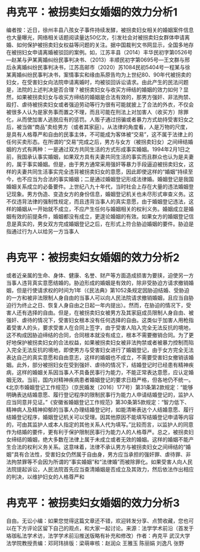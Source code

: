 # 冉克平：被拐卖妇女婚姻的效力分析1

编者按：近日，徐州丰县八孩女子事件持续发酵，被拐卖妇女相关的婚姻案件信息也大量曝光，网络相关话题阅读量达50亿次，引发社会对被拐卖妇女群体申请离婚、如何保护被拐卖妇女权益等问题的关注。据中国裁判文书网显示，全国多地存在被拐妇女申请离婚被驳回的案例。如，江苏丰县（2014）丰华民初字第0526号—赵某与尹某离婚纠纷民事判决书、（2013）丰顺民初字第0695号—王文群与邢后永离婚纠纷民事判决书，江苏高邮市（2020）苏1084民初5404号一程某与徐某离婚纠纷民事判决书，案情事实和缘由系原告均为上世纪80、90年代被拐卖的妇女，在受害妇女向法院申请离婚时，均被驳回诉讼请求。由此产生的民法问题是，法院的上述判决是否合理？被拐卖妇女与收买方缔结的婚姻的效力如何？显然，如果被拐卖妇女与收买方缔结的婚姻是合法有效的，那男方强奸、非法拘禁、殴打、虐待被拐卖妇女或者强迫劳动等行为很有可能就披上了合法的外衣，不仅会被很多人认为是家务事而置之不理，而且可能在刑法上对加害人（收买方）除罪化，从而使加害人逃脱应有的惩罚。人贩子通过拐骗或者暴力方式劫持受害妇女之后，被当做“商品”卖给男方（或者其家庭）。从法律的角度看，人是万物的尺度，是具有人格尊严和自由的民事主体，不可能成为客体被“交易”，这不属于法律上的任何买卖形态。在所谓的“交易”完成之后，男方与女方（被拐卖妇女）之间缔结婚姻的方式有两种：一是通过双方共同生活的方式形成事实婚姻。1994年2月1日之前，我国承认事实婚姻，如果双方具有夫妻共同生活的事实而且群众也认为是夫妻的，属于事实婚姻。但是，由于男方通常采用强奸等暴力手段逼迫被拐卖妇女，这样的夫妻共同生活事实完全违背被拐卖妇女的意愿，因此即使这样的“婚姻”持续至今，也不应当为合法的事实婚姻；二是通过婚姻登记形成法律婚。婚姻登记是我国婚姻关系成立的必备要件。上世纪八九十年代，当时社会上存在大量的违法婚姻登记现象。男方伪造、变造女方的身份信息，婚姻登记机关也未尽形式审查义务。这不仅违背法律的强制性规定，而且违背当事人的真实意愿，由于婚姻登记违法，这样的婚姻从一开始就不成立，不应产生任何与婚姻相关的权利义务。婚姻成立是婚姻有效的前提条件，婚姻都没有成立，更遑论婚姻的有效。如果女方的婚姻登记信息是真实的，男女双方完成婚姻登记之后，在形式上符合胁迫婚姻的要件。胁迫是指通过行为人以给另一方当事人

# 冉克平：被拐卖妇女婚姻的效力分析2

或者近亲属的生命、身体、健康、名誉、财产等方面造成损害为要挟，迫使另一方当事人违背真实意愿结婚的。胁迫形成的婚姻是有效的，除非受胁迫方请求撤销婚姻，但是行使请求权的时间为1年（《民法典》第1052条规定因胁迫结婚、受胁迫的一方和被非法限制人身自由的当事人可以向人民法院请求撤销婚姻，且应当自胁迫行为终止之日、恢复人身自由之日起一年内提出）。然而，在胁迫的情况下，受害人还有选择的自由。但是，在被拐卖妇女被男方及其家庭成员限制人身自由、被强奸、虐待的情况下，受害妇女根本没有任何选择的自由。这类似于加害人用枪指着受害人的头，要求受害人在合同上签字，由于受害人陷入完全无法反抗的境地，这不构成因胁迫缔结的合同，合同根本就没有成立，根本不需要撤销合同。为了更好地保护被拐卖妇女的合法权益，如果被拐卖妇女被非法拘禁或者被暴力控制而陷入完全无法反抗的境地，即使男方与受害妇女进行了婚姻登记，由于女方完全无法表达自己的真实意愿和自由意志，这样的婚姻也不成立，不需要受害妇女撤销该婚姻。此外，部分被拐妇女在受到强奸、虐待的情况下，结婚登记时已经患有精神疾病，这样的婚姻关系因当事人不具备民事行为能力，不能正常表达意愿，应认定婚姻无效。当前，国内对精神疾病患者婚姻登记的要求日趋严格，但各地仍不统一。《北京市婚姻登记工作规范》（京民婚发〔2016〕177号）第31条第2款规定：“能够明确表达结婚意愿、履行登记程序的限制民事行为能力人申请结婚登记的，监护人应当同意并见证。”《安徽省婚姻登记工作规范》第30条第5款规定：“智力低下、精神病人及精神抑郁的当事人办理结婚登记时，如能清晰表达个人结婚意愿、履行结婚登记程序，婚姻登记机关可以受理。因其他原因不能填写结婚登记申请等内容的，可由其监护人或本人指定的其他关系人代为填写。”比较而言，以监护人的同意作为结婚的要件，更有利于保护限制民事行为能力人的人格尊严。总之，被拐卖妇女缔结的婚姻，绝大多数在法律上属于未成立或者无效的婚姻。这样的婚姻不能产生合法的权利义务关系。这意味着，法律不承认男方与被拐卖妇女之间缔结的“婚姻”具有合法性，受害妇女仍然属于自由身，男方应当承担的强奸罪、虐待罪、非法拘禁罪等不会因为所谓的“事实婚姻”和“法律婚”而被除罪化。如果受害人向人民法院提起诉讼，人民法院首先应当查清婚姻是否成立及其效力，然后依法作出相应的判决，以维护妇女的人格尊严和

# 冉克平：被拐卖妇女婚姻的效力分析3

自由。无讼小编：如果您觉得这篇文章还不错，欢迎转发分享、点赞收藏，您也可以在下方评论区留下自己的观点，和大家一起讨论。来源：法学学术前沿（首发于珞珈私法学术访，法学学术前沿推送版略有补充和修改）作者：冉克平 武汉大学法学院教授责编：邓珂玮排版：梁萌审核：赵润众 王雅玉 陈丽娟 刘逸凡 张野

